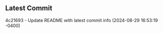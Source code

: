 
## Latest Commit
4c21693 - Update README with latest commit info (2024-08-29 16:53:19 -0400) <Yunxi-Zhou>
